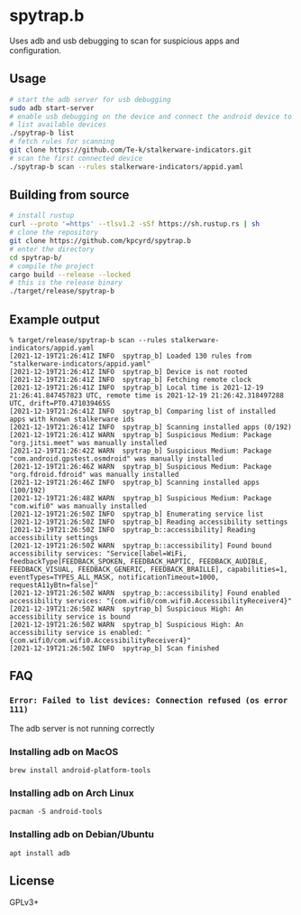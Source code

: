 # spytrap.b

Uses adb and usb debugging to scan for suspicious apps and configuration.

## Usage

```sh
# start the adb server for usb debugging
sudo adb start-server
# enable usb debugging on the device and connect the android device to the computer
# list available devices
./spytrap-b list
# fetch rules for scanning
git clone https://github.com/Te-k/stalkerware-indicators.git
# scan the first connected device
./spytrap-b scan --rules stalkerware-indicators/appid.yaml
```

## Building from source

```sh
# install rustup
curl --proto '=https' --tlsv1.2 -sSf https://sh.rustup.rs | sh
# clone the repository
git clone https://github.com/kpcyrd/spytrap.b
# enter the directory
cd spytrap-b/
# compile the project
cargo build --release --locked
# this is the release binary
./target/release/spytrap-b
```

## Example output

```
% target/release/spytrap-b scan --rules stalkerware-indicators/appid.yaml
[2021-12-19T21:26:41Z INFO  spytrap_b] Loaded 130 rules from "stalkerware-indicators/appid.yaml"
[2021-12-19T21:26:41Z INFO  spytrap_b] Device is not rooted
[2021-12-19T21:26:41Z INFO  spytrap_b] Fetching remote clock
[2021-12-19T21:26:41Z INFO  spytrap_b] Local time is 2021-12-19 21:26:41.847457823 UTC, remote time is 2021-12-19 21:26:42.318497288 UTC, drift=PT0.471039465S
[2021-12-19T21:26:41Z INFO  spytrap_b] Comparing list of installed apps with known stalkerware ids
[2021-12-19T21:26:41Z INFO  spytrap_b] Scanning installed apps (0/192)
[2021-12-19T21:26:41Z WARN  spytrap_b] Suspicious Medium: Package "org.jitsi.meet" was manually installed
[2021-12-19T21:26:42Z WARN  spytrap_b] Suspicious Medium: Package "com.android.gpstest.osmdroid" was manually installed
[2021-12-19T21:26:46Z WARN  spytrap_b] Suspicious Medium: Package "org.fdroid.fdroid" was manually installed
[2021-12-19T21:26:46Z INFO  spytrap_b] Scanning installed apps (100/192)
[2021-12-19T21:26:48Z WARN  spytrap_b] Suspicious Medium: Package "com.wifi0" was manually installed
[2021-12-19T21:26:50Z INFO  spytrap_b] Enumerating service list
[2021-12-19T21:26:50Z INFO  spytrap_b] Reading accessibility settings
[2021-12-19T21:26:50Z INFO  spytrap_b::accessibility] Reading accessibility settings
[2021-12-19T21:26:50Z WARN  spytrap_b::accessibility] Found bound accessibility services: "Service[label=WiFi, feedbackType[FEEDBACK_SPOKEN, FEEDBACK_HAPTIC, FEEDBACK_AUDIBLE, FEEDBACK_VISUAL, FEEDBACK_GENERIC, FEEDBACK_BRAILLE], capabilities=1, eventTypes=TYPES_ALL_MASK, notificationTimeout=1000, requestA11yBtn=false]"
[2021-12-19T21:26:50Z WARN  spytrap_b::accessibility] Found enabled accessibility services: "{com.wifi0/com.wifi0.AccessibilityReceiver4}"
[2021-12-19T21:26:50Z WARN  spytrap_b] Suspicious High: An accessibility service is bound
[2021-12-19T21:26:50Z WARN  spytrap_b] Suspicious High: An accessibility service is enabled: "{com.wifi0/com.wifi0.AccessibilityReceiver4}"
[2021-12-19T21:26:50Z INFO  spytrap_b] Scan finished
```

## FAQ

### `Error: Failed to list devices: Connection refused (os error 111)`

The adb server is not running correctly

### Installing adb on MacOS

    brew install android-platform-tools

### Installing adb on Arch Linux

    pacman -S android-tools

### Installing adb on Debian/Ubuntu

    apt install adb

## License

GPLv3+
